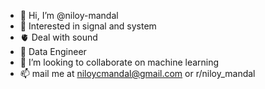 - 👋 Hi, I’m @niloy-mandal
- 👀 Interested in signal and system
- 🫀 Deal with sound
- 🌱 Data Engineer
- 💞️ I’m looking to collaborate on machine learning
- 📫 mail me at niloycmandal@gmail.com or r/niloy_mandal

<!---
niloy-mandal/niloy-mandal is a ✨ special ✨ repository because its `README.md` (this file) appears on your GitHub profile.
You can click the Preview link to take a look at your changes.
--->
